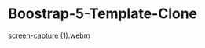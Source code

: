 # Boostrap-5-Template-Clone

[screen-capture (1).webm](https://user-images.githubusercontent.com/101650106/179427724-96be33fe-26b3-4071-a9a0-cacdba1782f6.webm)
